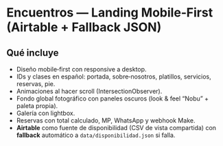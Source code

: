 # Encuentros — Landing Mobile‑First (Airtable + Fallback JSON)

## Qué incluye
- Diseño mobile‑first con responsive a desktop.
- IDs y clases en español: portada, sobre‑nosotros, platillos, servicios, reservas, pie.
- Animaciones al hacer scroll (IntersectionObserver).
- Fondo global fotográfico con paneles oscuros (look & feel “Nobu” + paleta propia).
- Galería con lightbox.
- Reservas con total calculado, MP, WhatsApp y webhook Make.
- **Airtable** como fuente de disponibilidad (CSV de vista compartida) con **fallback** automático a `data/disponibilidad.json` si falla.



